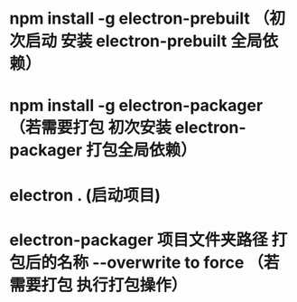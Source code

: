 
# npm install -g electron-prebuilt （初次启动 安装 electron-prebuilt 全局依赖）
# npm install -g electron-packager （若需要打包 初次安装 electron-packager 打包全局依赖）
# electron . (启动项目)
# electron-packager 项目文件夹路径 打包后的名称 --overwrite to force （若需要打包 执行打包操作）
